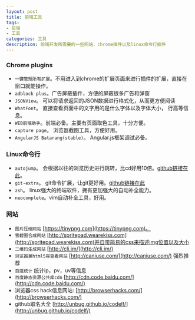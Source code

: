 ```yaml
---
layout: post
title: 前端工具 
tags:
- 前端
- 工具
categories: 工具 
description: 前端开发所需要的一些网站，chrome插件以及linux命令行插件
---
```


### Chrome plugins
- `一键管理所有扩展`。不用进入到chrome的扩展页面来进行插件的扩展，直接在窗口就能操作。
- `adblock plus`。广告屏蔽插件，方便的屏蔽很多广告和弹窗
- `JSONView`。 可以将请求返回的JSON数据进行格式化，从而更方便阅读
- `WhatFont`。 直接查看页面中的文字用的是什么字体以及字体大小， 行高等信息。
- `WEB前端助手`。前端必备。主要有页面取色工具，十分方便。
- `capture page`。 浏览器截图工具，方便好用。
- `AngularJS Batarang(stable)`。 Angular.js框架调试必备。

### Linux命令行
- `autojump`。 会根据以往的浏览历史进行跳转，比cd好用10倍。[github链接在此](https://github.com/wting/autojump)。
- `git-extra`。 git命令扩展，让git更好用。[github链接在此](https://github.com/tj/git-extras)
- `zsh`。 linux强大的终端软件，拥有更加强大的自动补全能力。
- `neocomplete`。vim自动补全工具，好用。

### 网站
- `图片压缩网站` [https://tinypng.com](https://tinypng.com)。
- `雪碧图合成网站` [http://spritepad.wearekiss.com](http://spritepad.wearekiss.com)并自带简易的css来描述img位置以及大小
- `二维码生成网站` [http://cli.im/](http://cli.im/)
- `浏览器兼html5容查看网站` [http://caniuse.com/](http://caniuse.com/) 强烈推荐
- `百度统计` 统计ip，pv，uv等信息
- `百度静态资源公共库cdn` [http://cdn.code.baidu.com/](http://cdn.code.baidu.com/)  
- 浏览器css hack信息网站: [http://browserhacks.com/](http://browserhacks.com/)
- github取名大全 [http://unbug.github.io/codelf/](http://unbug.github.io/codelf/)

